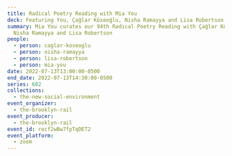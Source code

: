 ```yaml
---
title: Radical Poetry Reading with Mia You
deck: Featuring You, Çağlar Köseoğlu, Nisha Ramayya and Lisa Robertson
summary: Mia You curates our 94th Radical Poetry Reading with Çağlar Köseoğlu,
  Nisha Ramayya and Lisa Robertson
people:
  - person: caglar-koseoglu
  - person: nisha-ramayya
  - person: lisa-robertson
  - person: mia-you
date: 2022-07-13T13:00:00-0500
end_date: 2022-07-13T14:30:00-0500
series: 602
collections:
  - the-new-social-environment
event_organizer:
  - the-brooklyn-rail
event_producer:
  - the-brooklyn-rail
event_id: recf2wBw7fpTqDET2
event_platform:
  - zoom
---
```

